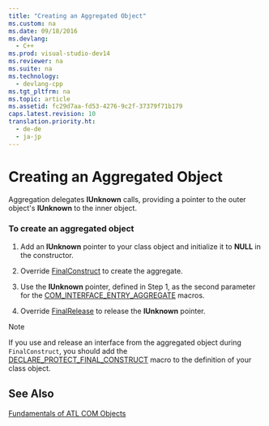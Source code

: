 ```yaml
---
title: "Creating an Aggregated Object"
ms.custom: na
ms.date: 09/18/2016
ms.devlang: 
  - C++
ms.prod: visual-studio-dev14
ms.reviewer: na
ms.suite: na
ms.technology: 
  - devlang-cpp
ms.tgt_pltfrm: na
ms.topic: article
ms.assetid: fc29d7aa-fd53-4276-9c2f-37379f71b179
caps.latest.revision: 10
translation.priority.ht: 
  - de-de
  - ja-jp
---
```

# Creating an Aggregated Object
Aggregation delegates **IUnknown** calls, providing a pointer to the outer object's **IUnknown** to the inner object.  
  
### To create an aggregated object  
  
1.  Add an **IUnknown** pointer to your class object and initialize it to **NULL** in the constructor.  
  
2.  Override [FinalConstruct](../vs140/CComObjectRootEx--FinalConstruct.md) to create the aggregate.  
  
3.  Use the **IUnknown** pointer, defined in Step 1, as the second parameter for the [COM_INTERFACE_ENTRY_AGGREGATE](../vs140/COM_INTERFACE_ENTRY_AGGREGATE.md) macros.  
  
4.  Override [FinalRelease](../vs140/CComObjectRootEx--FinalRelease.md) to release the **IUnknown** pointer.  
  
> [!NOTE]
>  If you use and release an interface from the aggregated object during `FinalConstruct`, you should add the [DECLARE_PROTECT_FINAL_CONSTRUCT](../vs140/DECLARE_PROTECT_FINAL_CONSTRUCT.md) macro to the definition of your class object.  
  
## See Also  
 [Fundamentals of ATL COM Objects](../vs140/Fundamentals-of-ATL-COM-Objects.md)